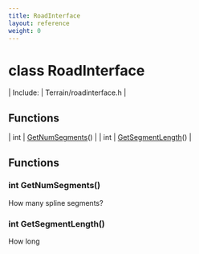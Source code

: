 ```yaml
---
title: RoadInterface
layout: reference
weight: 0
---
```

class RoadInterface
===

| Include: | Terrain/roadinterface.h |



Functions
---

| int | [GetNumSegments](#GetNumSegments)() |
| int | [GetSegmentLength](#GetSegmentLength)() |


Functions
---
<a name="GetNumSegments"></a>
### int GetNumSegments()
How many spline segments?
<a name="GetSegmentLength"></a>
### int GetSegmentLength()
How long
